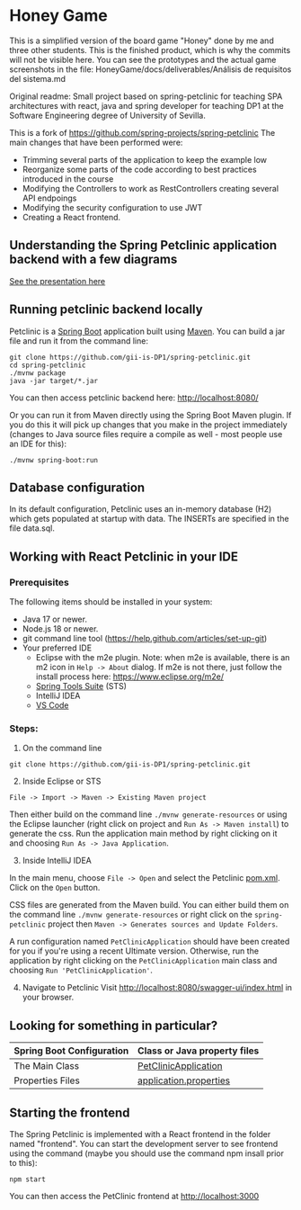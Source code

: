 # Honey Game
This is a simplified version of the board game "Honey" done by me and three other students. This is the finished product, which is why the commits will not be visible here.
You can see the prototypes and the actual game screenshots in the file: HoneyGame/docs/deliverables/Análisis de requisitos del sistema.md

Original readme:
Small project based on spring-petclinic for teaching SPA architectures with react, java and spring developer for teaching DP1 at the Software Engineering degree of University of Sevilla.

This is a fork of https://github.com/spring-projects/spring-petclinic  The main changes that have been performed were:
- Trimming several parts of the application to keep the example low
- Reorganize some parts of the code according to best practices introduced in the course
- Modifying the Controllers to work as RestControllers creating several API endpoings
- Modifying the security configuration to use JWT
- Creating a React frontend.

## Understanding the Spring Petclinic application  backend with a few diagrams
<a href="https://speakerdeck.com/michaelisvy/spring-petclinic-sample-application">See the presentation here</a>

## Running petclinic backend locally
Petclinic is a [Spring Boot](https://spring.io/guides/gs/spring-boot) application built using [Maven](https://spring.io/guides/gs/maven/). You can build a jar file and run it from the command line:


```
git clone https://github.com/gii-is-DP1/spring-petclinic.git
cd spring-petclinic
./mvnw package
java -jar target/*.jar
```

You can then access petclinic backend here: [http://localhost:8080/](http://localhost:8080/swagger-ui/index.html)



Or you can run it from Maven directly using the Spring Boot Maven plugin. If you do this it will pick up changes that you make in the project immediately (changes to Java source files require a compile as well - most people use an IDE for this):

```
./mvnw spring-boot:run
```
## Database configuration

In its default configuration, Petclinic uses an in-memory database (H2) which
gets populated at startup with data. The INSERTs are specified in the file data.sql.

## Working with React Petclinic in your IDE

### Prerequisites
The following items should be installed in your system:
* Java 17 or newer.
* Node.js 18 or newer.
* git command line tool (https://help.github.com/articles/set-up-git)
* Your preferred IDE 
  * Eclipse with the m2e plugin. Note: when m2e is available, there is an m2 icon in `Help -> About` dialog. If m2e is
  not there, just follow the install process here: https://www.eclipse.org/m2e/
  * [Spring Tools Suite](https://spring.io/tools) (STS)
  * IntelliJ IDEA
  * [VS Code](https://code.visualstudio.com)

### Steps:

1) On the command line
```
git clone https://github.com/gii-is-DP1/spring-petclinic.git
```
2) Inside Eclipse or STS
```
File -> Import -> Maven -> Existing Maven project
```

Then either build on the command line `./mvnw generate-resources` or using the Eclipse launcher (right click on project and `Run As -> Maven install`) to generate the css. Run the application main method by right clicking on it and choosing `Run As -> Java Application`.

3) Inside IntelliJ IDEA

In the main menu, choose `File -> Open` and select the Petclinic [pom.xml](pom.xml). Click on the `Open` button.

CSS files are generated from the Maven build. You can either build them on the command line `./mvnw generate-resources`
or right click on the `spring-petclinic` project then `Maven -> Generates sources and Update Folders`.

A run configuration named `PetClinicApplication` should have been created for you if you're using a recent Ultimate
version. Otherwise, run the application by right clicking on the `PetClinicApplication` main class and choosing
`Run 'PetClinicApplication'`.

4) Navigate to Petclinic
Visit [http://localhost:8080/swagger-ui/index.html](http://localhost:8080/swagger-ui/index.html) in your browser.


## Looking for something in particular?

|Spring Boot Configuration | Class or Java property files  |
|--------------------------|---|
|The Main Class | [PetClinicApplication](https://github.com/gii-is-DP1/spring-petclinic/blob/master/src/main/java/org/springframework/samples/petclinic/PetClinicApplication.java) |
|Properties Files | [application.properties](https://github.com/gii-is-DP1/spring-petclinic/blob/master/src/main/resources) |


## Starting the frontend

The Spring Petclinic is implemented with a React frontend in the folder named "frontend".
You can start the development server to see frontend using the command (maybe you should use the command npm insall prior to this):
```
npm start
```
You can then access the PetClinic frontend at [http://localhost:3000](http://localhost:3000)
